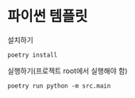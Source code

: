 # 파이썬 템플릿

설치하기
```
poetry install
```

실행하기(프로젝트 root에서 실행해야 함)
```
poetry run python -m src.main
```
